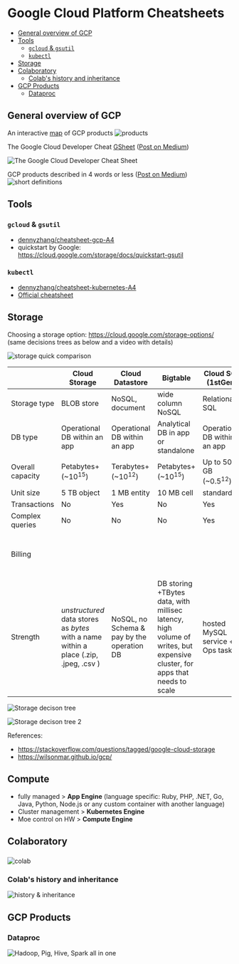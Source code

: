 # Google Cloud Platform Cheatsheets

* [General overview of GCP](#general-overview-of-gcp)
* [Tools](#tools)
   * [<code>gcloud</code> &amp; <code>gsutil</code>](#gcloud--gsutil)
   * [<code>kubectl</code>](#kubectl)
* [Storage](#storage)
* [Colaboratory](#colaboratory)
   * [Colab's history and inheritance](#colabs-history-and-inheritance)
* [GCP Products](#gcp-products)
   * [Dataproc](#dataproc)


## General overview of GCP

An interactive [map](https://coggle.it/diagram/W1hzfKfTAj0VEwcM/t/gcp-products) of GCP products
![products](./images/GCP_Products.png)


The Google Cloud Developer Cheat [GSheet](https://drive.google.com/open?id=1OkFbizpnc_iyzcApqRrqsNtUVazKJDtCyH5vw3352xM) ([Post on Medium](https://medium.com/google-cloud/the-google-cloud-developer-cheat-sheet-429775bd6d11))


![The Google Cloud Developer Cheat Sheet](https://cdn-images-1.medium.com/max/2000/1*ru3zUSy03sdJVkDD9_9Big.png)


GCP products described in 4 words or less ([Post on Medium](https://medium.com/google-cloud/gcp-products-described-in-4-words-or-less-f3056550e595))
![short definitions](https://cdn-images-1.medium.com/max/2000/1*uldXXOD-F4qKZpGMnFlcKw.png)


## Tools

### <code>gcloud</code> &amp; <code>gsutil</code>

* [dennyzhang/cheatsheet-gcp-A4](https://github.com/dennyzhang/cheatsheet-gcp-A4)
* quickstart by Google: https://cloud.google.com/storage/docs/quickstart-gsutil

### <code>kubectl</code>

* [dennyzhang/cheatsheet-kubernetes-A4](https://github.com/dennyzhang/cheatsheet-kubernetes-A4)
* [Official cheatsheet](https://kubernetes.io/docs/reference/kubectl/cheatsheet/)

## Storage

Choosing a storage option: https://cloud.google.com/storage-options/ (same decisions trees as below and a video with details)

![storage quick comparison](https://user-images.githubusercontent.com/300046/31043498-0da3e3a8-a57a-11e7-897e-8212079dcbfb.jpg)

|                  | Cloud Storage                  | Cloud Datastore               | Bigtable                           | Cloud SQL (1stGen)                 | BigQuery                           |
|------------------|--------------------------------|-------------------------------|------------------------------------|------------------------------------|------------------------------------|
| Storage type     | BLOB store                     | NoSQL, document               | wide column NoSQL                  | Relational SQL                     | Relational SQL                     |
| DB type          | Operational DB within an app   | Operational DB within an app  | Analytical DB in app or standalone | Operational DB within an app       | Analytical DB in app or standalone |
| Overall capacity | Petabytes+  (~10<sup>15</sup>) | Terabytes+ (~10<sup>12</sup>) | Petabytes+  (~10<sup>15</sup>)     | Up to 500 GB   (~0.5<sup>12</sup>) |                                    |
| Unit size        | 5 TB object                    | 1 MB entity                   | 10 MB cell                         | standard                           |                                    |
| Transactions     | No                             | Yes                           | No                                 | Yes                                |                                    |
| Complex queries  | No                             | No                            | No                                 | Yes                                |                                    |
| Billing          |                                |                               |                                    |                                    | NoOps, pay by operations, cheap storage |
| Strength         | *unstructured* data stores as *bytes* with a name within a place (.zip, .jpeg, .csv ) | NoSQL, no Schema & pay by the operation DB | DB storing +TBytes data, with millisec latency, high volume of writes, but expensive cluster, for apps that needs to scale | hosted MySQL service + Ops tasks.  | SQL query engine processing TBytes in seconds. Great for realtime analysis of large datasets |

![Storage decison tree](https://user-images.githubusercontent.com/300046/30033965-bd70b7a8-915b-11e7-9aba-9c2cbf5f62e8.png)

![Storage decison tree 2](https://i.stack.imgur.com/23CDj.png)

References:

* https://stackoverflow.com/questions/tagged/google-cloud-storage
* https://wilsonmar.github.io/gcp/ 


## Compute

* fully managed > **App Engine** (language specific: Ruby, PHP, .NET, Go, Java, Python, Node.js or any custom container with another language)
* Cluster management > **Kubernetes Engine**
* Moe control on HW > **Compute Engine**

## Colaboratory

### 

![colab](https://camo.qiitausercontent.com/0f3c4eabae42b14be76d89085d215d37971e918a/68747470733a2f2f71696974612d696d6167652d73746f72652e73332e616d617a6f6e6177732e636f6d2f302f36343630382f64303862633335652d663632342d323339372d303137312d6333393365363431353662332e706e67)


### Colab's history and inheritance

![history & inheritance](https://camo.qiitausercontent.com/13c42c08aca1425cfe65ef95bfb1bb4666ebc7aa/68747470733a2f2f71696974612d696d6167652d73746f72652e73332e616d617a6f6e6177732e636f6d2f302f36343630382f35326430373461302d653361612d363265362d306262372d6263366264663334376432612e706e67)

## GCP Products

### Dataproc

![Hadoop, Pig, Hive, Spark all in one](https://1.bp.blogspot.com/-5uC9aqnW1WQ/WO02q7GEh8I/AAAAAAAACJE/e4alCwjynh0hUFbVwHcvL8UJmgBWQa9aACLcB/w1200-h630-p-k-no-nu/dataproc.JPG)